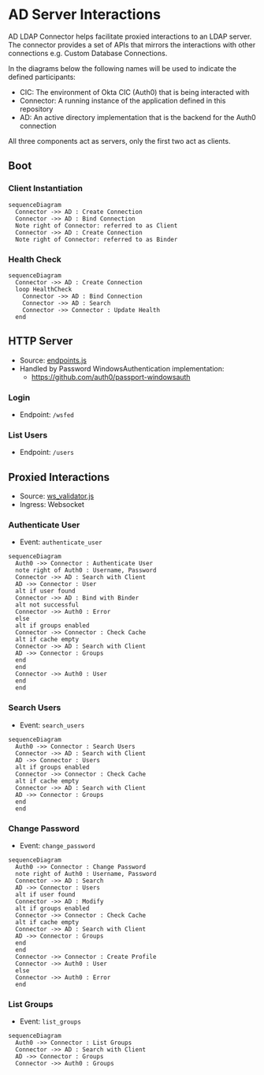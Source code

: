 # AD Server Interactions

AD LDAP Connector helps facilitate proxied interactions to an LDAP server. The connector provides a set of
APIs that mirrors the interactions with other connections e.g. Custom Database Connections.

In the diagrams below the following names will be used to indicate the defined participants:

- CIC: The environment of Okta CIC (Auth0) that is being interacted with
- Connector: A running instance of the application defined in this repository
- AD: An active directory implementation that is the backend for the Auth0 connection

All three components act as servers, only the first two act as clients.

## Boot

### Client Instantiation

```mermaid
sequenceDiagram
  Connector ->> AD : Create Connection
  Connector ->> AD : Bind Connection
  Note right of Connector: referred to as Client
  Connector ->> AD : Create Connection
  Note right of Connector: referred to as Binder
```

### Health Check

```mermaid
sequenceDiagram
  Connector ->> AD : Create Connection
  loop HealthCheck
    Connector ->> AD : Bind Connection
    Connector ->> AD : Search
    Connector ->> Connector : Update Health
  end
```

## HTTP Server

- Source: [endpoints.js](endpoints.js)
- Handled by Password WindowsAuthentication implementation:
  - https://github.com/auth0/passport-windowsauth

### Login

- Endpoint: `/wsfed`

### List Users

- Endpoint: `/users`

## Proxied Interactions

- Source: [ws_validator.js](ws_validator.js)
- Ingress: Websocket

### Authenticate User

- Event: `authenticate_user`
```mermaid
sequenceDiagram
  Auth0 ->> Connector : Authenticate User
  note right of Auth0 : Username, Password
  Connector ->> AD : Search with Client
  AD ->> Connector : User
  alt if user found
  Connector ->> AD : Bind with Binder
  alt not successful
  Connector ->> Auth0 : Error
  else
  alt if groups enabled
  Connector ->> Connector : Check Cache
  alt if cache empty
  Connector ->> AD : Search with Client
  AD ->> Connector : Groups
  end
  end
  Connector ->> Auth0 : User
  end
  end
```

### Search Users

- Event: `search_users`

```mermaid
sequenceDiagram
  Auth0 ->> Connector : Search Users
  Connector ->> AD : Search with Client
  AD ->> Connector : Users
  alt if groups enabled
  Connector ->> Connector : Check Cache
  alt if cache empty
  Connector ->> AD : Search with Client
  AD ->> Connector : Groups
  end
  end
```

### Change Password

- Event: `change_password`

```mermaid
sequenceDiagram
  Auth0 ->> Connector : Change Password
  note right of Auth0 : Username, Password  
  Connector ->> AD : Search
  AD ->> Connector : Users
  alt if user found
  Connector ->> AD : Modify
  alt if groups enabled
  Connector ->> Connector : Check Cache
  alt if cache empty
  Connector ->> AD : Search with Client
  AD ->> Connector : Groups
  end
  end
  Connector ->> Connector : Create Profile
  Connector ->> Auth0 : User
  else
  Connector ->> Auth0 : Error
  end
```

### List Groups

- Event: `list_groups`

```mermaid
sequenceDiagram
  Auth0 ->> Connector : List Groups
  Connector ->> AD : Search with Client
  AD ->> Connector : Groups
  Connector ->> Auth0 : Groups
```
